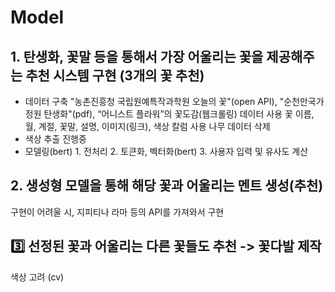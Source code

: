# Model
<U> </U>

## 1. 탄생화, 꽃말 등을 통해서 가장 어울리는 꽃을 제공해주는 추천 시스템 구현 (3개의 꽃 추천)
<U> </U>
- 데이터 구축
</tab> "농촌진흥청 국립원예특작과학원 오늘의 꽃"(open API), "순천만국가정원 탄생화"(pdf), “어니스트 플라워”의 꽃도감(웹크롤링) 데이터 사용
</tab> 꽃 이름, 월, 계절, 꽃말, 설명, 이미지(링크), 색상 칼럼 사용
</tab> 나무 데이터 삭제
- 색상 추출
</tab> 진행중
- 모델링(bert)
</tab> 1. 전처리
</tab> 2. 토큰화, 벡터화(bert)
</tab> 3. 사용자 입력 및 유사도 계산

## 2. 생성형 모델을 통해 해당 꽃과 어울리는 멘트 생성(추천)
<U> </U>
구현이 어려울 시, 지피티나 라마 등의 API를 가져와서 구현


## 3️⃣ 선정된 꽃과 어울리는 다른 꽃들도 추천 -> 꽃다발 제작
<U> </U>
색상 고려 (cv)
